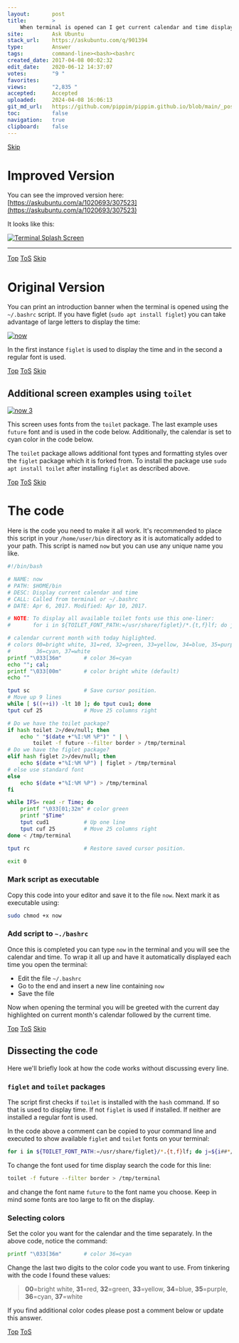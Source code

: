 ```yaml
---
layout:       post
title:        >
    When terminal is opened can I get current calendar and time displayed?
site:         Ask Ubuntu
stack_url:    https://askubuntu.com/q/901394
type:         Answer
tags:         command-line><bash><bashrc
created_date: 2017-04-08 00:02:32
edit_date:    2020-06-12 14:37:07
votes:        "9 "
favorites:    
views:        "2,835 "
accepted:     Accepted
uploaded:     2024-04-08 16:06:13
git_md_url:   https://github.com/pippim/pippim.github.io/blob/main/_posts/2017/2017-04-08-When-terminal-is-opened-can-I-get-current-calendar-and-time-displayed_.md
toc:          false
navigation:   true
clipboard:    false
---
```



<a id="hdr1"></a>
<div class="hdr-bar">  <a href="#hdr2">Skip</a></div>

# Improved Version

You can see the improved version here: [https://askubuntu.com/a/1020693/307523](https://askubuntu.com/a/1020693/307523)

It looks like this:

[![Terminal Splash Screen][3]][3]


----------



<a id="hdr2"></a>
<div class="hdr-bar">  <a href="#">Top</a>  <a href="#hdr1">ToS</a>  <a href="#hdr3">Skip</a></div>

# Original Version



You can print an introduction banner when the terminal is opened using the `~/.bashrc` script. If you have figlet (`sudo apt install figlet`) you can take advantage of large letters to display the time:

[![now][1]][1]

In the first instance `figlet` is used to display the time and in the second a regular font is used.


<a id="hdr3"></a>
<div class="hdr-bar">  <a href="#">Top</a>  <a href="#hdr2">ToS</a>  <a href="#hdr4">Skip</a></div>

## Additional screen examples using `toilet`

[![now 3][2]][2]

This screen uses fonts from the `toilet` package. The last example uses `future` font and is used in the code below. Additionally, the calendar is set to cyan color in the code below.

The `toilet` package allows additional font types and formatting styles over the `figlet` package which it is forked from. To install the package use `sudo apt install toilet` after installing `figlet` as described above.


<a id="hdr4"></a>
<div class="hdr-bar">  <a href="#">Top</a>  <a href="#hdr3">ToS</a>  <a href="#hdr5">Skip</a></div>

# The code

Here is the code you need to make it all work. It's recommended to place this script in your `/home/user/bin` directory as it is automatically added to your path. This script is named `now` but you can use any unique name you like.



``` bash
#!/bin/bash

# NAME: now
# PATH: $HOME/bin
# DESC: Display current calendar and time
# CALL: Called from terminal or ~/.bashrc
# DATE: Apr 6, 2017. Modified: Apr 10, 2017.

# NOTE: To display all available toilet fonts use this one-liner:
#       for i in ${TOILET_FONT_PATH:=/usr/share/figlet}/*.{t,f}lf; do j=${i##*/}; toilet -d "${i%/*}" -f "$j" "${j%.*}"; done

# calendar current month with today higlighted.
# colors 00=bright white, 31=red, 32=green, 33=yellow, 34=blue, 35=purple,
#        36=cyan, 37=white
printf "\033[36m"       # color 36=cyan
echo ""; cal;
printf "\033[00m"       # color bright white (default)
echo ""

tput sc                 # Save cursor position.
# Move up 9 lines
while [ $((++i)) -lt 10 ]; do tput cuu1; done
tput cuf 25             # Move 25 columns right

# Do we have the toilet package?
if hash toilet 2>/dev/null; then
    echo " "$(date +"%I:%M %P")" " | \
        toilet -f future --filter border > /tmp/terminal
# Do we have the figlet package?
elif hash figlet 2>/dev/null; then
    echo $(date +"%I:%M %P") | figlet > /tmp/terminal
# else use standard font
else
    echo $(date +"%I:%M %P") > /tmp/terminal
fi

while IFS= read -r Time; do
    printf "\033[01;32m" # color green
    printf "$Time"
    tput cud1           # Up one line
    tput cuf 25         # Move 25 columns right
done < /tmp/terminal

tput rc                 # Restore saved cursor position.

exit 0
```

### Mark script as executable

Copy this code into your editor and save it to the file `now`. Next mark it as executable using:

``` bash
sudo chmod +x now
```

### Add script to `~./bashrc`

Once this is completed you can type `now` in the terminal and you will see the calendar and time. To wrap it all up and have it automatically displayed each time you open the terminal:

- Edit the file `~/.bashrc`
- Go to the end and insert a new line containing `now`
- Save the file

Now when opening the terminal you will be greeted with the current day highlighted on current month's calendar followed by the current time.


<a id="hdr5"></a>
<div class="hdr-bar">  <a href="#">Top</a>  <a href="#hdr4">ToS</a>  <a href="#hdr6">Skip</a></div>

## Dissecting the code

Here we'll briefly look at how the code works without discussing every line.

### `figlet` and `toilet` packages

The script first checks if `toilet` is installed with the `hash` command. If so that is used to display time. If not `figlet` is used if installed. If neither are installed a regular font is used.

In the code above a comment can be copied to your command line and executed to show available `figlet` and `toilet` fonts on your terminal:

``` bash
for i in ${TOILET_FONT_PATH:=/usr/share/figlet}/*.{t,f}lf; do j=${i##*/}; toilet -d "${i%/*}" -f "$j" "${j%.*}"; done
```

To change the font used for time display search the code for this line:

``` bash
toilet -f future --filter border > /tmp/terminal
```

and change the font name `future` to the font name you choose. Keep in mind some fonts are too large to fit on the display.

### Selecting colors

Set the color you want for the calendar and the time separately. In the above code, notice the command:

``` bash
printf "\033[36m"       # color 36=cyan
```

Change the last two digits to the color code you want to use. From tinkering with the code I found these values:

> **00**=bright white, **31**=red, **32**=green, **33**=yellow, **34**=blue, **35**=purple, **36**=cyan, **37**=white  

If you find additional color codes please post a comment below or update this answer.


  [1]: https://i.stack.imgur.com/nLPhV.png
  [2]: https://i.stack.imgur.com/MkX4d.png
  [3]: https://i.stack.imgur.com/neTG7.png


<a id="hdr6"></a>
<div class="hdr-bar">  <a href="#">Top</a>  <a href="#hdr5">ToS</a></div>

